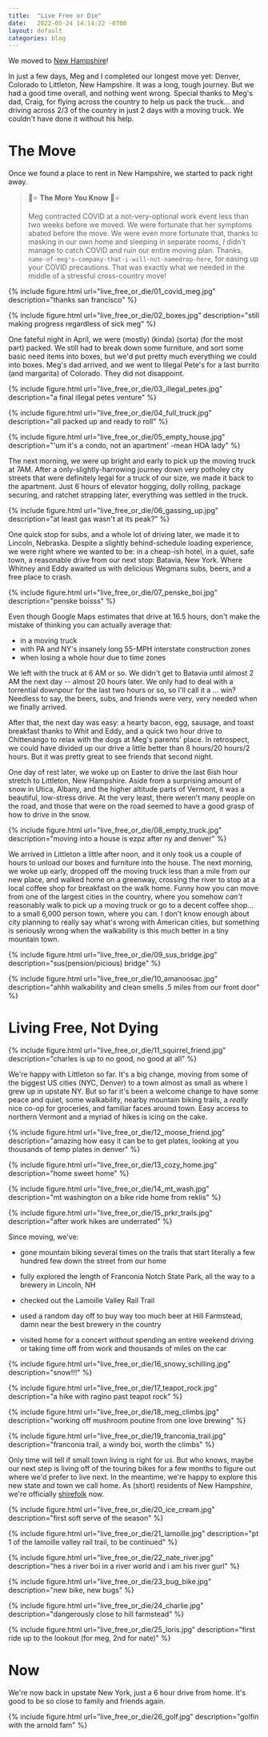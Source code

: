 ```yaml
---
title:  "Live Free or Die"
date:   2022-05-24 14:14:22 -0700
layout: default
categories: blog
---
```


We moved to [New Hampshire](https://breakingbad.fandom.com/wiki/Walt%27s_New_Hampshire_Cabin)!

In just a few days, Meg and I completed our longest move yet: Denver, Colorado to Littleton, New Hampshire. It was a long, tough journey. But we had a good
time overall, and nothing went wrong. Special thanks to Meg's dad, Craig, for flying across the country to help us pack the truck... and driving across 2/3 of the country in just 2 days with a moving truck. We couldn't have done it without his help.

<!-- readmore -->

# The Move

Once we found a place to rent in New Hampshire, we started to pack right away.

> 🌈⭐ **The More You Know** 🌈⭐
> 
> 
> Meg contracted COVID at a not-very-optional work event less than two
> weeks before we moved. We were fortunate that her symptoms abated before the
> move. We were even more fortunate that, thanks to masking in our own home and
> sleeping in separate rooms, *I* didn't manage to catch COVID and ruin our
> entire moving plan. Thanks,
> `name-of-meg's-company-that-i-will-not-namedrop-here`,
> for easing up your COVID precautions. That was exactly what we needed in the
> middle of a stressful cross-country move!

{% include figure.html url="live_free_or_die/01_covid_meg.jpg" description="thanks san francisco" %}

{% include figure.html url="live_free_or_die/02_boxes.jpg" description="still making progress regardless of sick meg" %}

One fateful night in April, we were (mostly) (kinda) (sorta) (for the most part) packed. We still had to break down some furniture, and sort some basic need items into boxes, but we'd put pretty much everything we could into boxes.
Meg's dad arrived, and we went to Illegal Pete's for a last burrito (and margarita) of Colorado. They did not disappoint.

{% include figure.html url="live_free_or_die/03_illegal_petes.jpg" description="a final illegal petes venture" %}

{% include figure.html url="live_free_or_die/04_full_truck.jpg" description="all packed up and ready to roll" %}

{% include figure.html url="live_free_or_die/05_empty_house.jpg" description="'um it's a condo, not an apartment' -mean HOA lady" %}

The next morning, we were up bright and early to pick up the moving truck at 7AM. After a only-slightly-harrowing journey down very potholey city streets
that were definitely legal for a truck of our size, we made it back to the apartment. Just 6 hours of elevator hogging, dolly rolling, package securing,
and ratchet strapping later, everything was settled in the truck.

{% include figure.html url="live_free_or_die/06_gassing_up.jpg" description="at least gas wasn't at its peak?" %}

One quick stop for subs, and a whole lot of driving later, we made it to
Lincoln, Nebraska. Despite a slightly behind-schedule loading experience,
we were right where we wanted to be: in a cheap-ish hotel, in a quiet, safe
town, a reasonable drive from our next stop: Batavia, New York. Where Whitney
and Eddy awaited us with delicious Wegmans subs, beers, and a free place to
crash.

{% include figure.html url="live_free_or_die/07_penske_boi.jpg" description="penske boisss" %}

Even though Google Maps estimates that drive at 16.5 hours, don't make the
mistake of thinking you can actually average that:

- in a moving truck
- with PA and NY's insanely long 55-MPH interstate construction zones
- when losing a whole hour due to time zones

We left with the truck at 6 AM or so. We didn't get to Batavia until almost 2 AM the next day -- almost 20 hours later. We only had to deal with a torrential
downpour for the last two hours or so, so I'll call it a ... win? Needless to
say, the beers, subs, and friends were very, very needed when we finally arrived.

After that, the next day was easy: a hearty bacon, egg, sausage, and toast breakfast thanks to Whit and Eddy, and a quick two hour drive to Chittenango to
relax with the dogs at Meg's parents' place. In retrospect, we could have
divided up our drive a little better than 8 hours/20 hours/2 hours. But it was
pretty great to see friends that second night.

One day of rest later, we woke up on Easter to drive the last 6ish hour stretch
to Littleton, New Hampshire. Aside from a surprising amount of snow in Utica, Albany, and the higher altitude parts of Vermont, it was a beautiful, low-stress drive. At the very least, there weren't many people on the road, and those that were on the road seemed to have a good grasp of how to drive in the snow.

{% include figure.html url="live_free_or_die/08_empty_truck.jpg" description="moving into a house is ezpz after ny and denver" %}

We arrived in Littleton a little after noon, and it only took us a couple of
hours to unload our boxes and furniture into the house. The next morning, we
woke up early, dropped off the moving truck less than a mile from our new place,
and walked home on a greenway, crossing the river to stop at a local coffee shop
for breakfast on the walk home. Funny how you can move from one of the largest
cities in the country, where you somehow *can't* reasonably walk to pick up a moving truck or go to a decent coffee shop... to a small 6,000 person town, where you can. I don't know enough about city planning to really say what's
wrong with American cities, but something is seriously wrong when the walkability is this much better in a tiny mountain town.

{% include figure.html url="live_free_or_die/09_sus_bridge.jpg" description="sus(pension/picious) bridge" %}

{% include figure.html url="live_free_or_die/10_amanoosac.jpg" description="ahhh walkability and clean smells .5 miles from our front door" %}


# Living Free, Not Dying

{% include figure.html url="live_free_or_die/11_squirrel_friend.jpg" description="charles is up to no good, no good at all" %}

We're happy with Littleton so far. It's a big change, moving from some of
the biggest US cities (NYC, Denver) to a town almost as small as where I grew up in upstate NY. But so far it's been a welcome change to have some peace and quiet, some walkability, nearby mountain biking trails, a *really* nice co-op for groceries, and familiar faces around town. Easy access to northern Vermont and a myriad of hikes is icing on the cake.

{% include figure.html url="live_free_or_die/12_moose_friend.jpg" description="amazing how easy it can be to get plates, looking at you thousands of temp plates in denver" %}

{% include figure.html url="live_free_or_die/13_cozy_home.jpg" description="home sweet home" %}

{% include figure.html url="live_free_or_die/14_mt_wash.jpg" description="mt washington on a bike ride home from reklis" %}

{% include figure.html url="live_free_or_die/15_prkr_trails.jpg" description="after work hikes are underrated" %}

Since moving, we've:

- gone mountain biking several times on the trails that start literally a few hundred few down the street from our home

- fully explored the length of Franconia Notch State Park, all the way to a brewery in Lincoln, NH

- checked out the Lamoille Valley Rail Trail

- used a random day off to buy way too much beer at Hill Farmstead, damn near the best brewery in the country

- visited home for a concert *without* spending an entire weekend driving or taking time off from work and thousands of miles on the car

{% include figure.html url="live_free_or_die/16_snowy_schilling.jpg" description="snow!!!" %}

{% include figure.html url="live_free_or_die/17_teapot_rock.jpg" description="a hike with ragino past teapot rock" %}

{% include figure.html url="live_free_or_die/18_meg_climbs.jpg" description="working off mushroom poutine from one love brewing" %}

{% include figure.html url="live_free_or_die/19_franconia_trail.jpg" description="franconia trail, a windy boi, worth the climbs" %}

Only time will tell if small town living is right for us. But who knows, maybe our next step is living off of the touring bikes for a few months to figure out where we'd prefer to live next. In the meantime, we're happy to explore this new state and town we call home. As (short) residents of New Hamp*shire*, we're officially [shirefolk](http://www.elendor.net/index.php?title=Shirefolk&redirect=no) now.

{% include figure.html url="live_free_or_die/20_ice_cream.jpg" description="first soft serve of the season" %}

{% include figure.html url="live_free_or_die/21_lamoille.jpg" description="pt 1 of the lamoille valley rail trail, to be continued" %}

{% include figure.html url="live_free_or_die/22_nate_river.jpg" description="hes a river boi in a river world and i am his river gurl" %}

{% include figure.html url="live_free_or_die/23_bug_bike.jpg" description="new bike, new bugs" %}

{% include figure.html url="live_free_or_die/24_charlie.jpg" description="dangerously close to hill farmstead" %}

{% include figure.html url="live_free_or_die/25_loris.jpg" description="first ride up to the lookout (for meg, 2nd for nate)" %}

# Now

We're now back in upstate New York, just a 6 hour drive from home. It's good to be so close to family and friends again.

{% include figure.html url="live_free_or_die/26_golf.jpg" description="golfin with the arnold fam" %}
